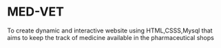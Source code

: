 # MED-VET
To create dynamic and interactive website using HTML,CSSS,Mysql that aims to keep the track of  medicine available in the pharmaceutical shops
